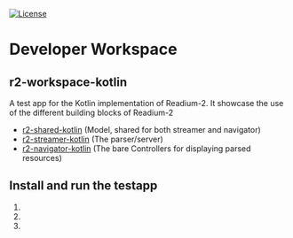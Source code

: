 [![License](https://img.shields.io/badge/License-BSD%203--Clause-blue.svg)](/LICENSE)
# Developer Workspace
## r2-workspace-kotlin

A test app for the Kotlin implementation of Readium-2.
It showcase the use of the different building blocks of Readium-2


- [r2-shared-kotlin](https://github.com/readium/r2-shared-kotlin) (Model, shared for both streamer and navigator)
- [r2-streamer-kotlin](https://github.com/readium/r2-streamer-kotlin) (The parser/server)
- [r2-navigator-kotlin](https://github.com/readium/r2-navigator-kotlin) (The bare Controllers for displaying parsed resources)

## Install and run the testapp

1) 
2) 
3)


